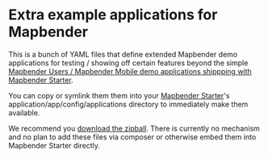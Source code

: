 # Extra example applications for Mapbender

This is a bunch of YAML files that define extended Mapbender demo applications for testing / showing off certain
features beyond the simple
[Mapbender Users / Mapbender Mobile demo applications shippping with Mapbender Starter](https://github.com/mapbender/mapbender-starter/tree/release/3.0.6/application/app/config/applications).

You can copy or symlink them them into your [Mapbender Starter](https://github.com/mapbender/mapbender-starter)'s
application/app/config/applications directory to immediately make them available.

We recommend you [download the zipball](https://github.com/mapbender/extra-example-apps/archive/master.zip). There
is currently no mechanism and no plan to add these files via composer or otherwise embed them into Mapbender Starter
directly.
